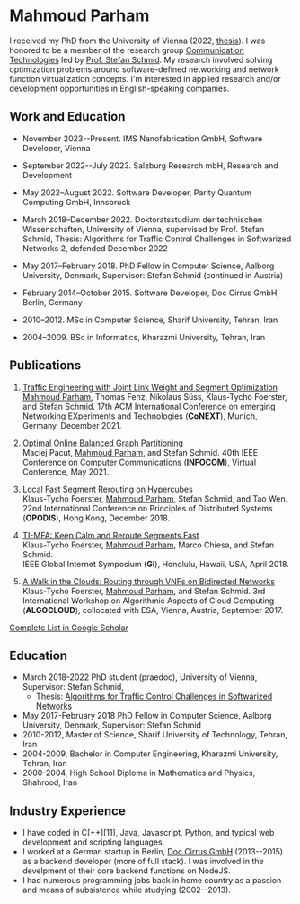 <!---
<img align="right" width="155" height="155" src="MahmoudParham.jpg">
--->


# Mahmoud Parham

I received my PhD from the University of Vienna (2022, [thesis](https://utheses.univie.ac.at/detail/62431)).
I was honored to be a member of the research group [Communication Technologies](https://ct.cs.univie.ac.at/team/person/102452/) led by [Prof. Stefan Schmid](https://schmiste.github.io/).
My research involved solving optimization problems around software-defined networking and network function virtualization concepts.
I'm interested in applied research and/or development opportunities in English-speaking companies.


## Work and Education

- November 2023--Present. IMS Nanofabrication GmbH, Software Developer, Vienna

- September 2022--July 2023. Salzburg Research mbH, Research and Development
  
- May 2022–August 2022. Software Developer, Parity Quantum Computing GmbH, Innsbruck

- March 2018–December 2022. Doktoratsstudium der technischen Wissenschaften, University of Vienna, supervised by Prof. Stefan Schmid, Thesis: Algorithms for Traffic Control Challenges in Softwarized Networks 2, defended December 2022

- May 2017–February 2018. PhD Fellow in Computer Science, Aalborg University, Denmark, Supervisor: Stefan Schmid (continued in Austria)

- February 2014–October 2015. Software Developer, Doc Cirrus GmbH, Berlin, Germany

- 2010–2012. MSc in Computer Science, Sharif University, Tehran, Iran

- 2004–2009. BSc in Informatics, Kharazmi University, Tehran, Iran

## Publications

1. [Traffic Engineering with Joint Link Weight and Segment Optimization \
](https://www.univie.ac.at/ct/stefan/conext21te.pdf)<span style="text-decoration:underline;">Mahmoud Parham</span>, Thomas Fenz, Nikolaus Süss, Klaus-Tycho Foerster, and Stefan Schmid.
17th ACM International Conference on emerging Networking EXperiments and Technologies (**CoNEXT**), Munich, Germany, December 2021.

2. [Optimal Online Balanced Graph Partitioning \
](https://www.univie.ac.at/ct/stefan/infocom21repartitioning.pdf)Maciej Pacut, <span style="text-decoration:underline;">Mahmoud Parham</span>, and Stefan Schmid.
40th IEEE Conference on Computer Communications (**INFOCOM**), Virtual Conference, May 2021.

3. [Local Fast Segment Rerouting on Hypercubes \
](https://www.univie.ac.at/ct/stefan/opodis18.pdf)Klaus-Tycho Foerster, <span style="text-decoration:underline;">Mahmoud Parham</span>, Stefan Schmid, and Tao Wen. \
22nd International Conference on Principles of Distributed Systems (**OPODIS**), Hong Kong, December 2018.

4. [TI-MFA: Keep Calm and Reroute Segments Fast \
](https://www.univie.ac.at/ct/stefan/gi18.pdf)Klaus-Tycho Foerster, <span style="text-decoration:underline;">Mahmoud Parham</span>, Marco Chiesa, and Stefan Schmid. \
IEEE Global Internet Symposium (**GI**), Honolulu, Hawaii, USA, April 2018.

5. [A Walk in the Clouds: Routing through VNFs on Bidirected Networks \
](https://www.univie.ac.at/ct/stefan/algocloud17.pdf)Klaus-Tycho Foerster, <span style="text-decoration:underline;">Mahmoud Parham</span>, and Stefan Schmid.
3rd International Workshop on Algorithmic Aspects of Cloud Computing (**ALGOCLOUD**), collocated with ESA, Vienna, Austria, September 2017.

[Complete List in Google Scholar](https://scholar.google.com/citations?user=6d54q7IAAAAJ&hl=en)

## Education

- March 2018-2022 PhD student (praedoc), University of Vienna, Supervisor: Stefan Schmid,
  - Thesis: [Algorithms for Traffic Control Challenges in Softwarized Networks](https://github.com/maparham/maparham.github.io/raw/main/PhD_thesis_MahmoudParham.pdf)
- May 2017-February 2018 PhD Fellow in Computer Science, Aalborg University,
Denmark, Supervisor: Stefan Schmid
- 2010-2012, Master of Science, Sharif University of Technology, Tehran, Iran
- 2004-2009, Bachelor in Computer Engineering, Kharazmi University, Tehran, Iran
- 2000-2004, High School Diploma in Mathematics and Physics, Shahrood, Iran

## Industry Experience

- I have coded in C[++][11], Java, Javascript, Python, and typical web development and scripting languages.
- I worked at a German startup in Berlin, [Doc Cirrus GmbH](https://www.doc-cirrus.com) (2013--2015) as a backend developer (more of full stack). I was involved in the develpment of their core backend functions on NodeJS.
- I had numerous programming jobs back in home country as a passion and means of subsistence while studying (2002--2013). 
